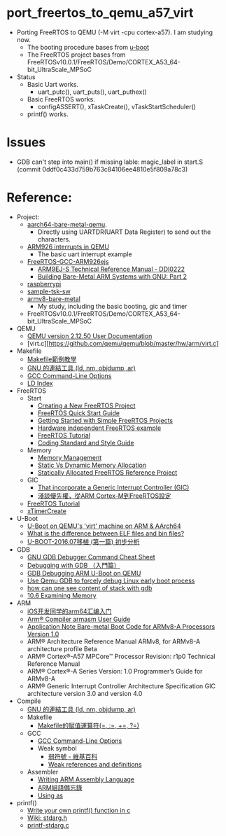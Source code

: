 # port_freertos_to_qemu_a57_virt
* Porting FreeRTOS to QEMU (-M virt -cpu cortex-a57). I am studying now.
  * The booting procedure bases from [u-boot](u-boot/u-boot)
  * The FreeRTOS project bases from FreeRTOSv10.0.1/FreeRTOS/Demo/CORTEX_A53_64-bit_UltraScale_MPSoC
* Status
  * Basic Uart works.
    * uart_putc(), uart_puts(), uart_puthex()
  * Basic FreeRTOS works.
    * configASSERT(), xTaskCreate(), vTaskStartScheduler()
  * printf() works.
    
# Issues
* GDB can't step into main() if missing lable: magic_label in start.S (commit 0ddf0c433d759b763c84106ee4810e5f809a78c3)

# Reference:
* Project:
  * [aarch64-bare-metal-qemu]( https://github.com/freedomtan/aarch64-bare-metal-qemu).
    * Directly using UARTDR(UART Data Register) to send out the characters.
  * [ARM926 interrupts in QEMU](https://balau82.wordpress.com/2012/04/15/arm926-interrupts-in-qemu/)
    * The basic uart interrupt example
  * [FreeRTOS-GCC-ARM926ejs](https://github.com/jkovacic/FreeRTOS-GCC-ARM926ejs)
    * [ARM9EJ-S Technical Reference Manual - DDI0222](http://infocenter.arm.com/help/topic/com.arm.doc.ddi0222b/DDI0222.pdf)
    * [Building Bare-Metal ARM Systems with GNU: Part 2](https://www.embedded.com/design/mcus-processors-and-socs/4026075/Building-Bare-Metal-ARM-Systems-with-GNU-Part-2)    
  * [raspberrypi](https://github.com/eggman/raspberrypi)
  * [sample-tsk-sw](https://github.com/takeharukato/sample-tsk-sw)
  * [armv8-bare-metal](https://github.com/NienfengYao/armv8-bare-metal)
    * My study, including the basic booting, gic and timer
  * FreeRTOSv10.0.1/FreeRTOS/Demo/CORTEX_A53_64-bit_UltraScale_MPSoC
* QEMU
  * [QEMU version 2.12.50 User Documentation](https://qemu.weilnetz.de/doc/qemu-doc.html)
  * [virt.c][https://github.com/qemu/qemu/blob/master/hw/arm/virt.c]
* Makefile
  * [Makefile範例教學](http://maxubuntu.blogspot.com/2010/02/makefile.html)
  * [GNU 的連結工具 (ld, nm, objdump, ar)](http://sp1.wikidot.com/gnulinker)
  * [GCC Command-Line Options](http://tigcc.ticalc.org/doc/comopts.html)
  * [LD Index](https://sourceware.org/binutils/docs/ld/LD-Index.html#LD-Index)
* FreeRTOS
  * Start
    * [Creating a New FreeRTOS Project](https://www.freertos.org/Creating-a-new-FreeRTOS-project.html)
    * [FreeRTOS Quick Start Guide](https://www.freertos.org/FreeRTOS-quick-start-guide.html)
    * [Getting Started with Simple FreeRTOS Projects](https://www.freertos.org/simple-freertos-demos.html)
    * [Hardware independent FreeRTOS example](https://www.freertos.org/Hardware-independent-RTOS-example.html)
    * [FreeRTOS Tutorial](http://socialledge.com/sjsu/index.php/FreeRTOS_Tutorial)
    * [Coding Standard and Style Guide](https://www.freertos.org/FreeRTOS-Coding-Standard-and-Style-Guide.html)
  * Memory
    * [Memory Management](https://www.freertos.org/a00111.html)
    * [Static Vs Dynamic Memory Allocation](https://www.freertos.org/Static_Vs_Dynamic_Memory_Allocation.html)
    * [Statically Allocated FreeRTOS Reference Project](https://www.freertos.org/freertos-static-allocation-demo.html)
  * GIC
    * [That incorporate a Generic Interrupt Controller (GIC)](https://www.freertos.org/Using-FreeRTOS-on-Cortex-A-Embedded-Processors.html)
    * [淺談優先權，從ARM Cortex-M到FreeRTOS設定](http://opass.logdown.com/posts/248297-talking-about-the-priority-from-the-arm-set-cortex-m-to-freertos)
  * [FreeRTOS Tutorial](http://socialledge.com/sjsu/index.php/FreeRTOS_Tutorial)
  * [xTimerCreate](https://www.freertos.org/FreeRTOS-timers-xTimerCreate.html)
* U-Boot
  * [U-Boot on QEMU's 'virt' machine on ARM & AArch64](https://github.com/u-boot/u-boot/blob/master/doc/README.qemu-arm)
  * [What is the difference between ELF files and bin files?](https://stackoverflow.com/questions/2427011/what-is-the-difference-between-elf-files-and-bin-files?utm_medium=organic&utm_source=google_rich_qa&utm_campaign=google_rich_qa)
  * [U-BOOT-2016.07移植 (第一篇) 初步分析](http://www.itread01.com/articles/1476615343.html)
* GDB
  * [GNU GDB Debugger Command Cheat Sheet](http://www.yolinux.com/TUTORIALS/GDB-Commands.html)
  * [Debugging with GDB （入門篇）](http://www.study-area.org/goldencat/debug.htm)
  * [GDB Debugging ARM U-Boot on QEMU](http://winfred-lu.blogspot.com/2011/12/arm-u-boot-on-qemu.html)
  * [Use Qemu GDB to forcely debug Linux early boot process ](https://mudongliang.github.io/2017/09/21/use-qemu-gdb-to-forcely-debug-linux-early-boot-process.html)
  * [how can one see content of stack with gdb](https://stackoverflow.com/questions/7848771/how-can-one-see-content-of-stack-with-gdb)
  * [10.6 Examining Memory](https://sourceware.org/gdb/onlinedocs/gdb/Memory.html)
* ARM
  * [iOS开发同学的arm64汇编入门](https://blog.cnbluebox.com/blog/2017/07/24/arm64-start/)
  * [Arm® Compiler armasm User Guide](http://www.keil.com/support/man/docs/armclang_asm/armclang_asm_chunk708094578.htm)
  * [Application Note Bare-metal Boot Code for ARMv8-A Processors Version 1.0](http://infocenter.arm.com/help/topic/com.arm.doc.dai0527a/DAI0527A_baremetal_boot_code_for_ARMv8_A_processors.pdf)
  * ARM® Architecture Reference Manual ARMv8, for ARMv8-A architecture profile Beta
  * ARM® Cortex®-A57 MPCore™ Processor Revision: r1p0 Technical Reference Manual
  * ARM® Cortex®-A Series Version: 1.0 Programmer’s Guide for ARMv8-A
  * ARM® Generic Interrupt Controller Architecture Specification GIC architecture version 3.0 and version 4.0
* Compile
  * [GNU 的連結工具 (ld, nm, objdump, ar)](http://sp1.wikidot.com/gnulinker)
  * Makefile
    * [Makefile的賦值運算符(=, :=, +=, ?=)](http://dannysun-unknown.blogspot.com/2015/03/makefile.html)
  * GCC
    * [GCC Command-Line Options](http://tigcc.ticalc.org/doc/comopts.html)
    * Weak symbol
      * [弱符號 - 維基百科](https://zh.wikipedia.org/wiki/%E5%BC%B1%E7%AC%A6%E5%8F%B7)
      * [Weak references and definitions](http://www.keil.com/support/man/docs/armclang_link/armclang_link_pge1362065917715.htm)
  * Assembler
    * [Writing ARM Assembly Language](http://www.keil.com/support/man/docs/armasm/armasm_dom1359731144635.htm)
    * [ARM組語備忘錄](https://myao0730.blogspot.com/2015/09/arm-aapcs-def-procedure-call-standard.html)
    * [Using as](https://sourceware.org/binutils/docs/as/index.html#SEC_Contents)
* printf()
  * [Write your own printf() function in c](http://www.firmcodes.com/write-printf-function-c/)
  * [Wiki: stdarg.h](https://zh.wikipedia.org/wiki/Stdarg.h)
  * [printf-stdarg.c](https://github.com/atgreen/FreeRTOS/blob/master/Demo/CORTEX_STM32F103_Primer_GCC/printf-stdarg.c)
  
